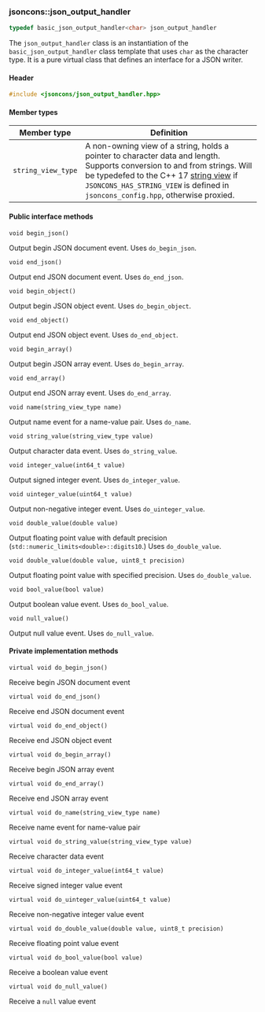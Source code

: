 ### jsoncons::json_output_handler

```c++
typedef basic_json_output_handler<char> json_output_handler
```

The `json_output_handler` class is an instantiation of the `basic_json_output_handler` class template that uses `char` as the character type. It is a pure virtual class that defines an interface for a JSON writer.

#### Header
```c++
#include <jsoncons/json_output_handler.hpp>
```
#### Member types

Member type                         |Definition
------------------------------------|------------------------------
`string_view_type`|A non-owning view of a string, holds a pointer to character data and length. Supports conversion to and from strings. Will be typedefed to the C++ 17 [string view](http://en.cppreference.com/w/cpp/string/basic_string_view) if `JSONCONS_HAS_STRING_VIEW` is defined in `jsoncons_config.hpp`, otherwise proxied.  

#### Public interface methods

    void begin_json()
Output begin JSON document event. Uses `do_begin_json`.

    void end_json()
Output end JSON document event. Uses `do_end_json`.

    void begin_object()
Output begin JSON object event. Uses `do_begin_object`.

    void end_object()
Output end JSON object event. Uses `do_end_object`.

    void begin_array()
Output begin JSON array event. Uses `do_begin_array`.

    void end_array()
Output end JSON array event. Uses `do_end_array`.

    void name(string_view_type name)
Output name event for a name-value pair. Uses `do_name`.

    void string_value(string_view_type value) 
Output character data event. Uses `do_string_value`.

    void integer_value(int64_t value) 
Output signed integer event. Uses `do_integer_value`.

    void uinteger_value(uint64_t value) 
Output non-negative integer event. Uses `do_uinteger_value`.

    void double_value(double value) 
Output floating point value with default precision (`std::numeric_limits<double>::digits10`.) Uses `do_double_value`.

    void double_value(double value, uint8_t precision) 
Output floating point value with specified precision. Uses `do_double_value`.

    void bool_value(bool value) 
Output boolean value event. Uses `do_bool_value`.

    void null_value() 
Output null value event. Uses `do_null_value`.

#### Private implementation methods

    virtual void do_begin_json()
Receive begin JSON document event

    virtual void do_end_json()
Receive end JSON document event

    virtual void do_end_object()
Receive end JSON object event

    virtual void do_begin_array()
Receive begin JSON array event

    virtual void do_end_array()
Receive end JSON array event

    virtual void do_name(string_view_type name)
Receive name event for name-value pair

    virtual void do_string_value(string_view_type value)
Receive character data event

    virtual void do_integer_value(int64_t value)
Receive signed integer value event

    virtual void do_uinteger_value(uint64_t value)
Receive non-negative integer value event

    virtual void do_double_value(double value, uint8_t precision)
Receive floating point value event

    virtual void do_bool_value(bool value)
Receive a boolean value event

    virtual void do_null_value()
Receive a `null` value event


